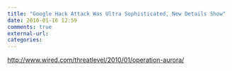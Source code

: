 ```yaml
---
title: "Google Hack Attack Was Ultra Sophisticated, New Details Show"
date: 2010-01-16 12:59
comments: true
external-url:
categories:
---
```

<http://www.wired.com/threatlevel/2010/01/operation-aurora/>
